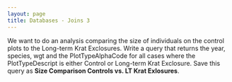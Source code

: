 ```yaml
---
layout: page
title: Databases - Joins 3
---
```


We want to do an analysis comparing the size of individuals on the
control plots to the Long-term Krat Exclosures. Write a query that
returns the year, species, wgt and the PlotTypeAlphaCode for all cases
where the PlotTypeDescript is either Control or Long-term Krat
Exclosure. Save this query as **Size Comparison Controls vs. LT Krat
Exlosures**.
